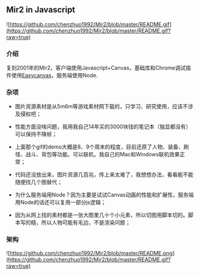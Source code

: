 ## Mir2 in Javascript

![https://github.com/chenzhuo1992/Mir2/blob/master/README.gif](https://github.com/chenzhuo1992/Mir2/blob/master/README.gif?raw=true)

### 介绍

复刻2001年的Mir2，客户端使用Javascript+Canvas，基础库和Chrome调试插件使用[Easycanvas](https://github.com/chenzhuo1992/easycanvas)，服务端使用Node.

### 杂项

- 图片资源素材是从5m6m等游戏素材网下载的，只学习、研究使用，应该不涉及侵权吧；

- 性能方面没啥问题，我用我自己14年买的3000块钱的笔记本（独显都没有）可以保持不降帧；

- 上面那个gif的demo大概是8、9个周末的程度，目前还原了人物、装备、刷怪、战斗、背包等功能。可以联机，我自己的Mac和Windows联机效果正常；

- 代码还没放出来，图片资源几百兆，传上来太难了，我想想办法，看看能不能随便找几个图替代；

- 为什么服务端用Node？因为主要是试试Canvas动画的性能和扩展性，服务端用Node的话还可以复用一部分js逻辑；

- 因为从网上找的素材都是一张大图里几十个小元素，所以切图用脚本切的。脚本写的糙，所以人物可能有毛边，不是渲染问题；

### 架构

![https://github.com/chenzhuo1992/Mir2/blob/master/README.png](https://github.com/chenzhuo1992/Mir2/blob/master/README.gif?raw=true)
